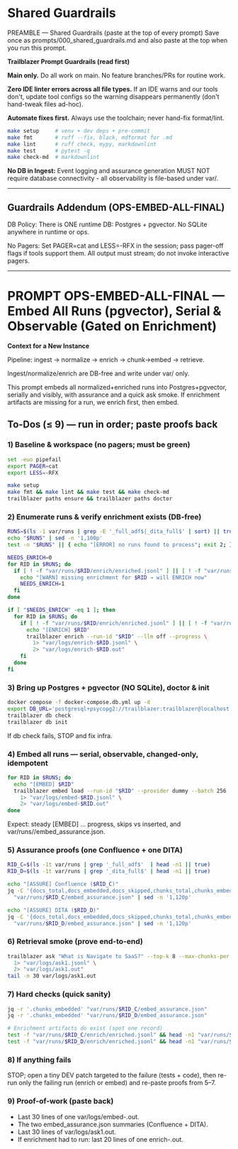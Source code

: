 # Shared Guardrails

PREAMBLE — Shared Guardrails (paste at the top of every prompt)
Save once as prompts/000_shared_guardrails.md and also paste at the top when
you run this prompt.

**Trailblazer Prompt Guardrails (read first)**

**Main only.** Do all work on main. No feature branches/PRs for routine work.

**Zero IDE linter errors across all file types.** If an IDE warns and our tools don't, update tool configs so the warning disappears permanently (don't hand-tweak files ad-hoc).

**Automate fixes first.** Always use the toolchain; never hand-fix format/lint.

```bash
make setup     # venv + dev deps + pre-commit
make fmt       # ruff --fix, black, mdformat for .md
make lint      # ruff check, mypy, markdownlint
make test      # pytest -q
make check-md  # markdownlint
```

**No DB in Ingest:** Event logging and assurance generation MUST NOT require database connectivity - all observability is file-based under var/.

---

## Guardrails Addendum (OPS-EMBED-ALL-FINAL)

DB Policy: There is ONE runtime DB: Postgres + pgvector. No SQLite anywhere in runtime or ops.

No Pagers: Set PAGER=cat and LESS=-RFX in the session; pass pager-off flags if tools support them. All output must stream; do not invoke interactive pagers.

---

# PROMPT OPS-EMBED-ALL-FINAL — Embed All Runs (pgvector), Serial & Observable (Gated on Enrichment)

**Context for a New Instance**

Pipeline: ingest → normalize → enrich → chunk→embed → retrieve.

Ingest/normalize/enrich are DB-free and write under var/ only.

This prompt embeds all normalized+enriched runs into Postgres+pgvector, serially and visibly, with assurance and a quick ask smoke. If enrichment artifacts are missing for a run, we enrich first, then embed.

## To-Dos (≤ 9) — run in order; paste proofs back

### 1) Baseline & workspace (no pagers; must be green)

```bash
set -euo pipefail
export PAGER=cat
export LESS=-RFX

make setup
make fmt && make lint && make test && make check-md
trailblazer paths ensure && trailblazer paths doctor
```

### 2) Enumerate runs & verify enrichment exists (DB-free)

```bash
RUNS=$(ls -1 var/runs | grep -E '_full_adf$|_dita_full$' | sort) || true
echo "$RUNS" | sed -n '1,100p'
test -n "$RUNS" || { echo "[ERROR] no runs found to process"; exit 2; }

NEEDS_ENRICH=0
for RID in $RUNS; do
  if [ ! -f "var/runs/$RID/enrich/enriched.jsonl" ] || [ ! -f "var/runs/$RID/enrich/fingerprints.jsonl" ]; then
    echo "[WARN] missing enrichment for $RID → will ENRICH now"
    NEEDS_ENRICH=1
  fi
done

if [ "$NEEDS_ENRICH" -eq 1 ]; then
  for RID in $RUNS; do
    if [ ! -f "var/runs/$RID/enrich/enriched.jsonl" ] || [ ! -f "var/runs/$RID/enrich/fingerprints.jsonl" ]; then
      echo "[ENRICH] $RID"
      trailblazer enrich --run-id "$RID" --llm off --progress \
        1> "var/logs/enrich-$RID.jsonl" \
        2> "var/logs/enrich-$RID.out"
    fi
  done
fi
```

### 3) Bring up Postgres + pgvector (NO SQLite), doctor & init

```bash
docker compose -f docker-compose.db.yml up -d
export DB_URL='postgresql+psycopg2://trailblazer:trailblazer@localhost:5432/trailblazer'
trailblazer db check
trailblazer db init
```

If db check fails, STOP and fix infra.

### 4) Embed all runs — serial, observable, changed-only, idempotent

```bash
for RID in $RUNS; do
  echo "[EMBED] $RID"
  trailblazer embed load --run-id "$RID" --provider dummy --batch 256 --changed-only \
    1> "var/logs/embed-$RID.jsonl" \
    2> "var/logs/embed-$RID.out"
done
```

Expect: steady [EMBED] … progress, skips vs inserted, and var/runs/<RID>/embed_assurance.json.

### 5) Assurance proofs (one Confluence + one DITA)

```bash
RID_C=$(ls -1t var/runs | grep '_full_adf$'  | head -n1 || true)
RID_D=$(ls -1t var/runs | grep '_dita_full$' | head -n1 || true)

echo "[ASSURE] Confluence ($RID_C)"
jq -C '{docs_total,docs_embedded,docs_skipped,chunks_total,chunks_embedded,chunks_skipped,provider,dim}' \
  "var/runs/$RID_C/embed_assurance.json" | sed -n '1,120p'

echo "[ASSURE] DITA ($RID_D)"
jq -C '{docs_total,docs_embedded,docs_skipped,chunks_total,chunks_embedded,chunks_skipped,provider,dim}' \
  "var/runs/$RID_D/embed_assurance.json" | sed -n '1,120p'
```

### 6) Retrieval smoke (prove end-to-end)

```bash
trailblazer ask "What is Navigate to SaaS?" --top-k 8 --max-chunks-per-doc 3 --provider dummy --format text \
  1> "var/logs/ask1.jsonl" \
  2> "var/logs/ask1.out"
tail -n 30 var/logs/ask1.out
```

### 7) Hard checks (quick sanity)

```bash
jq -r '.chunks_embedded' "var/runs/$RID_C/embed_assurance.json"
jq -r '.chunks_embedded' "var/runs/$RID_D/embed_assurance.json"

# Enrichment artifacts do exist (spot one record)
test -f "var/runs/$RID_C/enrich/enriched.jsonl" && head -n1 "var/runs/$RID_C/enrich/enriched.jsonl" | jq '{id,collection,quality_flags}'
test -f "var/runs/$RID_D/enrich/enriched.jsonl" && head -n1 "var/runs/$RID_D/enrich/enriched.jsonl" | jq '{id,collection,quality_flags}'
```

### 8) If anything fails

STOP; open a tiny DEV patch targeted to the failure (tests + code), then re-run only the failing run (enrich or embed) and re-paste proofs from 5–7.

### 9) Proof-of-work (paste back)

- Last 30 lines of one var/logs/embed-<RID>.out.
- The two embed_assurance.json summaries (Confluence + DITA).
- Last 30 lines of var/logs/ask1.out.
- If enrichment had to run: last 20 lines of one enrich-<RID>.out.
